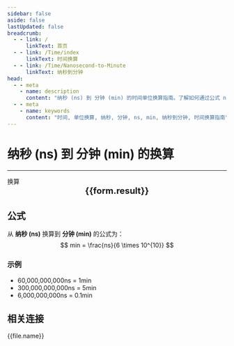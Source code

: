 ```yaml
---
sidebar: false
aside: false
lastUpdated: false
breadcrumb:
  - - link: /
      linkText: 首页
  - - link: /Time/index
      linkText: 时间换算
  - - link: /Time/Nanosecond-to-Minute
      linkText: 纳秒到分钟
head:
  - - meta
    - name: description
      content: "纳秒 (ns) 到 分钟 (min) 的时间单位换算指南。了解如何通过公式 ns ÷ 6 × 10¹⁰ 换算为分钟。"
  - - meta
    - name: keywords
      content: "时间, 单位换算, 纳秒, 分钟, ns, min, 纳秒到分钟, 时间换算指南"
---
```

# 纳秒 (ns) 到 分钟 (min) 的换算

---
<script setup>
import { onMounted, reactive, inject, ref } from 'vue'
import { NButton,NForm ,NFormItem,NInput,NInputNumber,NSelect,NCard,useMessage,NGrid ,NGi  } from 'naive-ui'
import { defineClientComponent } from 'vitepress'
import { Time } from '../../files';

const convert = inject('convert')

const form = reactive({
  number: null,
  result: '',
})

const convertHandler = () => {
  if (form.number !== null && !isNaN(form.number)) {
    const convertedValue = parseFloat(form.number) / 60000000000
    form.result = `${form.number}ns = ${convertedValue.toFixed(12)}min`
  } else {
    form.result = '请输入有效的数值。'
  }
}
</script>

<n-form size="large" :model="form">
  <n-form-item label="纳秒 (ns)">
    <n-input-number v-model:value="form.number" placeholder="输入纳秒" style="width: 100%" />
  </n-form-item>
  <n-form-item>
    <n-button type="info" @click="convertHandler" block>换算</n-button>
  </n-form-item>
</n-form>

<n-card  embedded :bordered="false" hoverable>
  <div  style="text-align:center;font-size:20px;">
    <strong>{{form.result}}</strong>
  </div>
</n-card>

## 公式

从 **纳秒 (ns)** 换算到 **分钟 (min)** 的公式为：
$$ min = \frac{ns}{6 \times 10^{10}} $$

### 示例
- 60,000,000,000ns = 1min
- 300,000,000,000ns = 5min
- 6,000,000,000ns = 0.1min
## 相关连接
<n-grid x-gap="12" :cols="2">
  <n-gi v-for="(file, index) in Time" :key="index">
    <n-button
      text
      tag="a"
      :href="file.path"
      type="info"
    >
      {{file.name}}
    </n-button>
  </n-gi>
</n-grid>